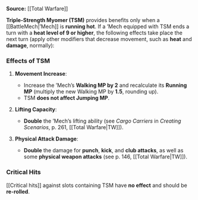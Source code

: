 **Source:** [[Total Warfare]]  

**Triple-Strength Myomer (TSM)** provides benefits only when a [[BattleMech|’Mech]] is **running hot**. If a ’Mech equipped with TSM ends a turn with a **heat level of 9 or higher**, the following effects take place the next turn (apply other modifiers that decrease movement, such as **heat** and **damage**, normally):  

### Effects of TSM  
1. **Movement Increase**:  
   - Increase the ’Mech’s **Walking MP by 2** and recalculate its **Running MP** (multiply the new Walking MP by **1.5**, rounding up).  
   - TSM **does not affect Jumping MP**.  

2. **Lifting Capacity**:  
   - **Double** the ’Mech’s lifting ability (see *Cargo Carriers* in *Creating Scenarios*, p. 261, [[Total Warfare|TW]]).  

3. **Physical Attack Damage**:  
   - **Double** the damage for **punch**, **kick**, and **club attacks**, as well as some **physical weapon attacks** (see p. 146, [[Total Warfare|TW]]).  

### Critical Hits  
[[Critical hits]] against slots containing TSM have **no effect** and should be **re-rolled**.  
